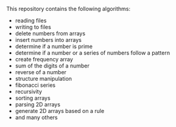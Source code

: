This repository contains the following algorithms:
 - reading files
 - writing to files
 - delete numbers from arrays
 - insert numbers into arrays
 - determine if a number is prime
 - determine if a number or a series of numbers follow a pattern
 - create frequency array
 - sum of the digits of a number
 - reverse of a number
 - structure manipulation
 - fibonacci series
 - recursivity
 - sorting arrays
 - parsing 2D arrays
 - generate 2D arrays based on a rule
 - and many others
